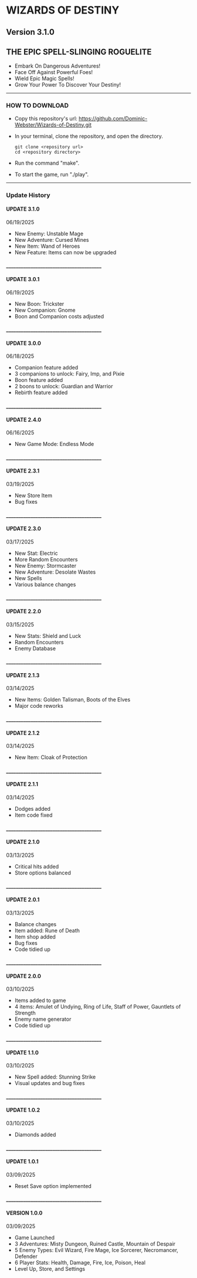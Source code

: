 # WIZARDS OF DESTINY
## Version 3.1.0

## THE EPIC SPELL-SLINGING ROGUELITE

- Embark On Dangerous Adventures!
- Face Off Against Powerful Foes!
- Wield Epic Magic Spells!
- Grow Your Power To Discover Your Destiny!

---

### HOW TO DOWNLOAD

- Copy this repository's url: https://github.com/Dominic-Webster/Wizards-of-Destiny.git
- In your terminal, clone the repository, and open the directory.

    ```console
    git clone <repository url>
    cd <repository directory>
    ```

- Run the command "make".
- To start the game, run "./play".

---

### Update History

#### UPDATE 3.1.0
06/19/2025
- New Enemy: Unstable Mage
- New Adventure: Cursed Mines
- New Item: Wand of Heroes
- New Feature: Items can now be upgraded

#### _______________________________________

#### UPDATE 3.0.1
06/19/2025
- New Boon: Trickster
- New Companion: Gnome
- Boon and Companion costs adjusted

#### _______________________________________

#### UPDATE 3.0.0
06/18/2025
- Companion feature added
- 3 companions to unlock: Fairy, Imp, and Pixie
- Boon feature added
- 2 boons to unlock: Guardian and Warrior
- Rebirth feature added

#### _______________________________________

#### UPDATE 2.4.0
06/16/2025
- New Game Mode: Endless Mode

#### _______________________________________

#### UPDATE 2.3.1
03/19/2025
- New Store Item
- Bug fixes

#### _______________________________________

#### UPDATE 2.3.0
03/17/2025
- New Stat: Electric
- More Random Encounters
- New Enemy: Stormcaster
- New Adventure: Desolate Wastes
- New Spells
- Various balance changes

#### _______________________________________

#### UPDATE 2.2.0
03/15/2025
- New Stats: Shield and Luck
- Random Encounters
- Enemy Database

#### _______________________________________

#### UPDATE 2.1.3
03/14/2025
- New Items: Golden Talisman, Boots of the Elves
- Major code reworks

#### _______________________________________

#### UPDATE 2.1.2
03/14/2025
- New Item: Cloak of Protection

#### _______________________________________


#### UPDATE 2.1.1
03/14/2025
- Dodges added
- Item code fixed

#### _______________________________________

#### UPDATE 2.1.0
03/13/2025
- Critical hits added
- Store options balanced

#### _______________________________________

#### UPDATE 2.0.1
03/13/2025
- Balance changes
- Item added: Rune of Death
- Item shop added
- Bug fixes
- Code tidied up

#### _______________________________________

#### UPDATE 2.0.0
03/10/2025
- Items added to game
- 4 items: Amulet of Undying, Ring of Life, Staff of Power, Gauntlets of Strength
- Enemy name generator
- Code tidied up

#### _______________________________________

#### UPDATE 1.1.0
03/10/2025
- New Spell added: Stunning Strike
- Visual updates and bug fixes

#### _______________________________________

#### UPDATE 1.0.2
03/10/2025
- Diamonds added

#### _______________________________________

#### UPDATE 1.0.1
03/09/2025
- Reset Save option implemented

#### _______________________________________

#### VERSION 1.0.0
03/09/2025
- Game Launched
- 3 Adventures: Misty Dungeon, Ruined Castle, Mountain of Despair
- 5 Enemy Types: Evil Wizard, Fire Mage, Ice Sorcerer, Necromancer, Defender
- 6 Player Stats: Health, Damage, Fire, Ice, Poison, Heal
- Level Up, Store, and Settings